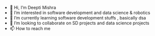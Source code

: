 - 👋 Hi, I’m Deepti Mishra
- 👀 I’m interested in software development and data science & robotics
- 🌱 I’m currently learning software development stuffs , basically dsa
- 💞️ I’m looking to collaborate on SD projects and data science projects
- 📫 How to reach me 

<!---
deeptimi/deeptimi is a ✨ special ✨ repository because its `README.md` (this file) appears on your GitHub profile.
You can click the Preview link to take a look at your changes.
--->
